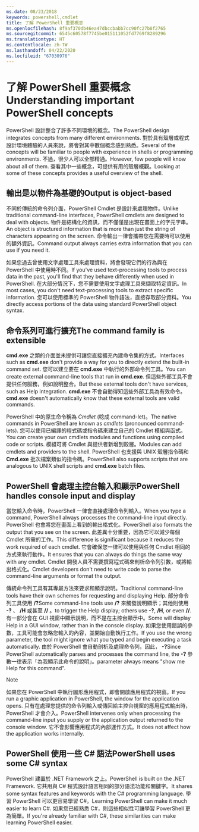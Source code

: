 ```yaml
---
ms.date: 08/23/2018
keywords: powershell,cmdlet
title: 了解 PowerShell 重要概念
ms.openlocfilehash: 8f9af370db46ea47dbccbabb7cc90fc27b8f2765
ms.sourcegitcommit: 6545c60578f7745be015111052fd7769f8289296
ms.translationtype: HT
ms.contentlocale: zh-TW
ms.lasthandoff: 04/22/2020
ms.locfileid: "67030976"
---
```

# <a name="understanding-important-powershell-concepts"></a><span data-ttu-id="f10e5-103">了解 PowerShell 重要概念</span><span class="sxs-lookup"><span data-stu-id="f10e5-103">Understanding important PowerShell concepts</span></span>

<span data-ttu-id="f10e5-104">PowerShell 設計整合了許多不同環境的概念。</span><span class="sxs-lookup"><span data-stu-id="f10e5-104">The PowerShell design integrates concepts from many different environments.</span></span> <span data-ttu-id="f10e5-105">對於具有殼層或程式設計環境體驗的人員來說，將會對其中數個概念感到熟悉。</span><span class="sxs-lookup"><span data-stu-id="f10e5-105">Several of the concepts will be familiar to people with experience in shells or programming environments.</span></span> <span data-ttu-id="f10e5-106">不過，很少人可以全部精通。</span><span class="sxs-lookup"><span data-stu-id="f10e5-106">However, few people will know about all of them.</span></span> <span data-ttu-id="f10e5-107">查看其中一些概念，可提供有用的殼層概觀。</span><span class="sxs-lookup"><span data-stu-id="f10e5-107">Looking at some of these concepts provides a useful overview of the shell.</span></span>

## <a name="output-is-object-based"></a><span data-ttu-id="f10e5-108">輸出是以物件為基礎的</span><span class="sxs-lookup"><span data-stu-id="f10e5-108">Output is object-based</span></span>

<span data-ttu-id="f10e5-109">不同於傳統的命令列介面，PowerShell Cmdlet 是設計來處理物件。</span><span class="sxs-lookup"><span data-stu-id="f10e5-109">Unlike traditional command-line interfaces, PowerShell cmdlets are designed to deal with objects.</span></span>
<span data-ttu-id="f10e5-110">物件是結構化的資訊，而不僅僅是出現在畫面上的字元字串。</span><span class="sxs-lookup"><span data-stu-id="f10e5-110">An object is structured information that is more than just the string of characters appearing on the screen.</span></span> <span data-ttu-id="f10e5-111">命令輸出一律會攜帶您在需要時可以使用的額外資訊。</span><span class="sxs-lookup"><span data-stu-id="f10e5-111">Command output always carries extra information that you can use if you need it.</span></span>

<span data-ttu-id="f10e5-112">如果您過去曾使用文字處理工具來處理資料，將會發現它們的行為與在 PowerShell 中使用時不同。</span><span class="sxs-lookup"><span data-stu-id="f10e5-112">If you've used text-processing tools to process data in the past, you'll find that they behave differently when used in PowerShell.</span></span> <span data-ttu-id="f10e5-113">在大部分情況下，您不需要使用文字處理工具來擷取特定資訊。</span><span class="sxs-lookup"><span data-stu-id="f10e5-113">In most cases, you don't need text-processing tools to extract specific information.</span></span> <span data-ttu-id="f10e5-114">您可以使用標準的 PowerShell 物件語法，直接存取部分資料。</span><span class="sxs-lookup"><span data-stu-id="f10e5-114">You directly access portions of the data using standard PowerShell object syntax.</span></span>

## <a name="the-command-family-is-extensible"></a><span data-ttu-id="f10e5-115">命令系列可進行擴充</span><span class="sxs-lookup"><span data-stu-id="f10e5-115">The command family is extensible</span></span>

<span data-ttu-id="f10e5-116">**cmd.exe** 之類的介面並未提供可讓您直接擴充內建命令集的方式。</span><span class="sxs-lookup"><span data-stu-id="f10e5-116">Interfaces such as **cmd.exe** don't provide a way for you to directly extend the built-in command set.</span></span> <span data-ttu-id="f10e5-117">您可以建立要在 **cmd.exe** 中執行的外部命令列工具。</span><span class="sxs-lookup"><span data-stu-id="f10e5-117">You can create external command-line tools that run in **cmd.exe**.</span></span> <span data-ttu-id="f10e5-118">但這些外部工具不會提供任何服務，例如說明整合。</span><span class="sxs-lookup"><span data-stu-id="f10e5-118">But these external tools don't have services, such as Help integration.</span></span> <span data-ttu-id="f10e5-119">**cmd.exe** 不會自動得知這些外部工具為有效命令。</span><span class="sxs-lookup"><span data-stu-id="f10e5-119">**cmd.exe** doesn't automatically know that these external tools are valid commands.</span></span>

<span data-ttu-id="f10e5-120">PowerShell 中的原生命令稱為 *Cmdlet* (唸成 command-let)。</span><span class="sxs-lookup"><span data-stu-id="f10e5-120">The native commands in PowerShell are known as *cmdlets* (pronounced command-lets).</span></span> <span data-ttu-id="f10e5-121">您可以使用已編譯的程式碼或指令碼來建立自己的 Cmdlet 模組與函式。</span><span class="sxs-lookup"><span data-stu-id="f10e5-121">You can create your own cmdlets modules and functions using compiled code or scripts.</span></span> <span data-ttu-id="f10e5-122">模組可將 Cmdlet 與提供者新增到殼層。</span><span class="sxs-lookup"><span data-stu-id="f10e5-122">Modules can add cmdlets and providers to the shell.</span></span> <span data-ttu-id="f10e5-123">PowerShell 也支援與 UNIX 殼層指令碼和 **Cmd.exe** 批次檔案類似的指令碼。</span><span class="sxs-lookup"><span data-stu-id="f10e5-123">PowerShell also supports scripts that are analogous to UNIX shell scripts and **cmd.exe** batch files.</span></span>

## <a name="powershell-handles-console-input-and-display"></a><span data-ttu-id="f10e5-124">PowerShell 會處理主控台輸入和顯示</span><span class="sxs-lookup"><span data-stu-id="f10e5-124">PowerShell handles console input and display</span></span>

<span data-ttu-id="f10e5-125">當您輸入命令時，PowerShell 一律會直接處理命令列輸入。</span><span class="sxs-lookup"><span data-stu-id="f10e5-125">When you type a command, PowerShell always processes the command-line input directly.</span></span> <span data-ttu-id="f10e5-126">PowerShell 也會將您在畫面上看到的輸出格式化。</span><span class="sxs-lookup"><span data-stu-id="f10e5-126">PowerShell also formats the output that you see on the screen.</span></span> <span data-ttu-id="f10e5-127">此差異十分重要，因為它可以減少每個 Cmdlet 所需的工作。</span><span class="sxs-lookup"><span data-stu-id="f10e5-127">This difference is significant because it reduces the work required of each cmdlet.</span></span> <span data-ttu-id="f10e5-128">它會確保您一律可以使用與任何 Cmdlet 相同的方式來執行動作。</span><span class="sxs-lookup"><span data-stu-id="f10e5-128">It ensures that you can always do things the same way with any cmdlet.</span></span> <span data-ttu-id="f10e5-129">Cmdlet 開發人員不需要撰寫程式碼來剖析命令列引數，或將輸出格式化。</span><span class="sxs-lookup"><span data-stu-id="f10e5-129">Cmdlet developers don't need to write code to parse the command-line arguments or format the output.</span></span>

<span data-ttu-id="f10e5-130">傳統命令列工具有其專屬方法來要求和顯示說明。</span><span class="sxs-lookup"><span data-stu-id="f10e5-130">Traditional command-line tools have their own schemes for requesting and displaying Help.</span></span> <span data-ttu-id="f10e5-131">部分命令列工具使用 **/?**</span><span class="sxs-lookup"><span data-stu-id="f10e5-131">Some command-line tools use **/?**</span></span> <span data-ttu-id="f10e5-132">來觸發說明顯示；其他則使用 **-?** 、 **/H** 或甚至 **//** 。</span><span class="sxs-lookup"><span data-stu-id="f10e5-132">to trigger the Help display; others use **-?**, **/H**, or even **//**.</span></span> <span data-ttu-id="f10e5-133">有一部分會在 GUI 視窗中顯示說明，而不是在主控台顯示中。</span><span class="sxs-lookup"><span data-stu-id="f10e5-133">Some will display Help in a GUI window, rather than in the console display.</span></span> <span data-ttu-id="f10e5-134">如果您使用錯誤的參數，工具可能會忽略您輸入的內容，並開始自動執行工作。</span><span class="sxs-lookup"><span data-stu-id="f10e5-134">If you use the wrong parameter, the tool might ignore what you typed and begin executing a task automatically.</span></span>
<span data-ttu-id="f10e5-135">由於 PowerShell 會自動剖析及處理命令列，因此， **-?**</span><span class="sxs-lookup"><span data-stu-id="f10e5-135">Since PowerShell automatically parses and processes the command line, the **-?**</span></span> <span data-ttu-id="f10e5-136">參數一律表示「為我顯示此命令的說明」。</span><span class="sxs-lookup"><span data-stu-id="f10e5-136">parameter always means "show me Help for this command".</span></span>

> [!NOTE]
> <span data-ttu-id="f10e5-137">如果您在 PowerShell 中執行圖形應用程式，即會開啟應用程式的視窗。</span><span class="sxs-lookup"><span data-stu-id="f10e5-137">If you run a graphic application in PowerShell, the window for the application opens.</span></span>
> <span data-ttu-id="f10e5-138">只有在處理您提供的命令列輸入或傳回給主控台視窗的應用程式輸出時，PowerShell 才會介入。</span><span class="sxs-lookup"><span data-stu-id="f10e5-138">PowerShell intervenes only when processing the command-line input you supply or the application output returned to the console window.</span></span> <span data-ttu-id="f10e5-139">它不會影響應用程式的內部運作方式。</span><span class="sxs-lookup"><span data-stu-id="f10e5-139">It does not affect how the application works internally.</span></span>

## <a name="powershell-uses-some-c-syntax"></a><span data-ttu-id="f10e5-140">PowerShell 使用一些 C# 語法</span><span class="sxs-lookup"><span data-stu-id="f10e5-140">PowerShell uses some C# syntax</span></span>

<span data-ttu-id="f10e5-141">PowerShell 建置於 .NET Framework 之上。</span><span class="sxs-lookup"><span data-stu-id="f10e5-141">PowerShell is built on the .NET Framework.</span></span> <span data-ttu-id="f10e5-142">它共用與 C# 程式設計語言相同的部分語法功能和關鍵字。</span><span class="sxs-lookup"><span data-stu-id="f10e5-142">It shares some syntax features and keywords with the C# programming language.</span></span> <span data-ttu-id="f10e5-143">學習 PowerShell 可以更容易學習 C#。</span><span class="sxs-lookup"><span data-stu-id="f10e5-143">Learning PowerShell can make it much easier to learn C#.</span></span> <span data-ttu-id="f10e5-144">如果您已經熟悉 C#，則這些相似性可讓學習 PowerShell 更為簡單。</span><span class="sxs-lookup"><span data-stu-id="f10e5-144">If you're already familiar with C#, these similarities can make learning PowerShell easier.</span></span>
